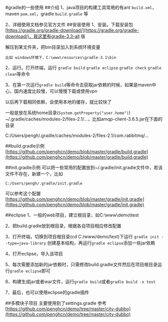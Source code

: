 #gradle的一些使用
##介绍
1、java项目的构建工具常用的有ant `build.xml`，maven `pom.xml`，gradle `build.gradle` 等

2、详细使用文档参见官方文件
##安装使用
1、安装。下载安装包[https://gradle.org/gradle-download/](https://gradle.org/gradle-download/)，我这里有gradle-3.3-all 版

解压到某文件夹，把bin目录加入到系统环境变量

    比如 windows环境下，C:\www\resources\gradle-3.1\bin

2、运行。打开终端，运行 `gradle build` `gradle eclipse` `gradle check` `gradle clean`等命令

3、在第一次运行`gradle build`等命令去获取jar依赖的时候，如果是maven中心，国内速度比较慢，可以慢慢下载或使用vpn

以后再下载相同依赖，会使用本地的缓存，就比较快了

一般是放在系统home目录(`System.getProperty("user.home")`) ~/.gradle/caches/modules-2/files-2.1/...，比如amqp-client-3.6.5.jar在下面的目录

C:/Users/pengh/.gradle/caches/modules-2/files-2.1/com.rabbitmq/...

##build.gradle示例
[https://github.com/penghcn/demo/blob/master/gradle/build.gradle](https://github.com/penghcn/demo/blob/master/gradle/build.gradle) 

##init.gradle示例
可以把一些常用的配置放到~/.gradle/init.gradle文件中，若该文件不存在，新建一个，比如

    C:/Users/pengh/.gradle/init.gradle
可以参考这个配置
[https://github.com/penghcn/demo/blob/master/gradle/init.gradle](https://github.com/penghcn/demo/blob/master/gradle/init.gradle)    

##eclipse
1、一般的web项目，建立根目录，如C:\www\demo\test

2、把build.gradle放到根目录，根据各自项目相应修改配置

3、打开终端，切换到项目根目录(cd C:/www/demo/test)下运行 `gradle init --type=java-library` 创建基本结构，再运行`gradle eclipse`添加一些jar依赖

4、打开eclipse，导入该项目

5、每次需要添加新的jar依赖时，只需修改build.gradle文件然后在项目根目录运行`gradle eclipse`即可

6、构建生成jar或者war文件，运行`gradle build`或者`gradle build -x test`

7、最后，也可以使用eclipse的gradle插件

##多模块子项目
主要使用到了settings.gradle
参考[https://github.com/penghcn/demo/tree/master/city-dubbo](https://github.com/penghcn/demo/tree/master/city-dubbo)  

